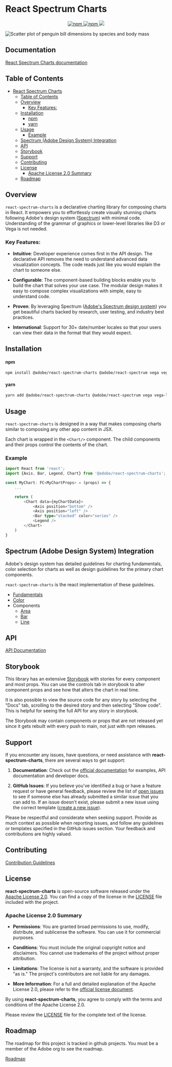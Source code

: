 # React Spectrum Charts

<p align="center">
<a href="https://www.npmjs.com/package/@adobe/react-spectrum-charts" alt="Latest version">
    <img alt="npm" src="https://img.shields.io/npm/v/@adobe/react-spectrum-charts.svg?style=flat-square">
</a>
<a href="https://www.npmjs.com/package/@adobe/react-spectrum-charts" alt="Download count">
    <img alt="npm" src="https://img.shields.io/npm/dt/@adobe/react-spectrum-charts?style=flat-square">
</a>
<a href="https://github.com/adobe/react-spectrum-charts/graphs/contributors" alt="Contributors">
    <img src="https://img.shields.io/github/contributors/adobe/react-spectrum-charts" />
</a>
</p>

![Scatter plot of penguin bill dimensions by species and body mass](https://github.com/adobe/react-spectrum-charts/wiki/images/penguins.png)

## Documentation

[React Spectrum Charts documentation](https://opensource.adobe.com/react-spectrum-charts/docs)

## Table of Contents

-   [React Spectrum Charts](#react-spectrum-charts)
    -   [Table of Contents](#table-of-contents)
    -   [Overview](#overview)
        -   [Key Features:](#key-features)
    -   [Installation](#installation)
        -   [npm](#npm)
        -   [yarn](#yarn)
    -   [Usage](#usage)
        -   [Example](#example)
    -   [Spectrum (Adobe Design System) Integration](#spectrum-adobe-design-system-integration)
    -   [API](#api)
    -   [Storybook](#storybook)
    -   [Support](#support)
    -   [Contributing](#contributing)
    -   [License](#license)
        -   [Apache License 2.0 Summary](#apache-license-20-summary)
    -   [Roadmap](#roadmap)

## Overview

`react-spectrum-charts` is a declarative charting library for composing charts in React. It empowers you to effortlessly create visually stunning charts following Adobe's design system ([Spectrum](https://spectrum.adobe.com)) with minimal code. Understanding of the grammar of graphics or lower-level libraries like D3 or Vega is not needed.

### Key Features:

-   **Intuitive**: Developer experience comes first in the API design. The declarative API removes the need to understand advanced data visualization concepts. The code reads just like you would explain the chart to someone else.

-   **Configurable**: The component-based building blocks enable you to build the chart that solves your use case. The modular design makes it easy to compose complex visualizations with simple, easy to understand code.

-   **Proven**: By leveraging Spectrum ([Adobe's Spectrum design system](https://spectrum.adobe.com/)) you get beautiful charts backed by research, user testing, and industry best practices.

-   **International**: Support for 30+ date/number locales so that your users can view their data in the format that they would expect.

## Installation

#### npm

```bash
npm install @adobe/react-spectrum-charts @adobe/react-spectrum vega vega-lite
```

#### yarn

```bash
yarn add @adobe/react-spectrum-charts @adobe/react-spectrum vega vega-lite
```

## Usage

`react-spectrum-charts` is designed in a way that makes composing charts similar to composing any other app content in JSX.

Each chart is wrapped in the `<Chart/>` component. The child components and their props control the contents of the chart.

### Example

```ts
import React from 'react';
import {Axis, Bar, Legend, Chart} from '@adobe/react-spectrum-charts';

const MyChart: FC<MyChartProps> = (props) => {
    ...

    return (
        <Chart data={myChartData}>
            <Axis position="bottom" />
            <Axis position="left" />
            <Bar type="stacked" color="series" />
            <Legend />
        </Chart>
    )
}
```

## Spectrum (Adobe Design System) Integration

Adobe's design system has detailed guidelines for charting fundamentals, color selection for charts as well as design guidelines for the primary chart components.

`react-spectrum-charts` is the react implementation of these guidelines.

-   [Fundamentals](https://spectrum.adobe.com/page/data-visualization-fundamentals/)
-   [Color](https://spectrum.adobe.com/page/color-for-data-visualization/)
-   Components
    -   [Area](https://spectrum.adobe.com/page/area-chart/)
    -   [Bar](https://spectrum.adobe.com/page/bar-chart/)
    -   [Line](https://spectrum.adobe.com/page/line-chart/)

## API

[API Documentation](https://github.com/adobe/react-spectrum-charts/wiki)

## Storybook

This library has an extensive [Storybook](http://opensource.adobe.com/react-spectrum-charts/) with stories for every component and most props. You can use the controls tab in storybook to alter component props and see how that alters the chart in real time.

It is also possible to view the source code for any story by selecting the "Docs" tab, scrolling to the desired story and then selecting "Show code". This is helpful for seeing the full API for any story in storybook.

The Storybook may contain components or props that are not released yet since it gets rebuilt with every push to main, not just with npm releases.

## Support

If you encounter any issues, have questions, or need assistance with **react-spectrum-charts**, there are several ways to get support:

1. **Documentation**: Check out the [official documentation](https://github.com/adobe/react-spectrum-charts/wiki) for examples, API documentation and developer docs.

2. **GitHub Issues**: If you believe you've identified a bug or have a feature request or have general feedback, please review the list of [open issues](https://github.com/adobe/react-spectrum-charts/issues) to see if someone else has already submitted a similar issue that you can add to. If an issue doesn't exist, please submit a new issue using the correct template ([create a new issue](https://github.com/adobe/react-spectrum-charts/issues/new/choose)).

Please be respectful and considerate when seeking support. Provide as much context as possible when reporting issues, and follow any guidelines or templates specified in the GitHub issues section. Your feedback and contributions are highly valued.

## Contributing

[Contribution Guidelines](./CONTRIBUTING.md)

## License

**react-spectrum-charts** is open-source software released under the [Apache License 2.0](https://www.apache.org/licenses/LICENSE-2.0). You can find a copy of the license in the [LICENSE](LICENSE) file included with the project.

### Apache License 2.0 Summary

-   **Permissions**: You are granted broad permissions to use, modify, distribute, and sublicense the software. You can use it for commercial purposes.

-   **Conditions**: You must include the original copyright notice and disclaimers. You cannot use trademarks of the project without proper attribution.

-   **Limitations**: The license is not a warranty, and the software is provided "as is." The project's contributors are not liable for any damages.

-   **More Information**: For a full and detailed explanation of the Apache License 2.0, please refer to the [official license document](https://www.apache.org/licenses/LICENSE-2.0).

By using **react-spectrum-charts**, you agree to comply with the terms and conditions of the Apache License 2.0.

Please review the [LICENSE](LICENSE) file for the complete text of the license.

## Roadmap

The roadmap for this project is tracked in github projects. You must be a member of the Adobe org to see the roadmap.

[Roadmap](https://github.com/orgs/adobe/projects/46)
